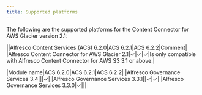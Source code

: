 ```yaml
---
title: Supported platforms
---
```


The following are the supported platforms for the Content Connector for AWS Glacier version 2.1:

||Alfresco Content Services (ACS) 6.2.0|ACS 6.2.1|ACS 6.2.2|Comment|
|Alfresco Content Connector for AWS Glacier 2.1|✓|✓|✓|Is only compatible with Alfresco Content Connector for AWS S3 3.1 or above.|

|Module name|ACS 6.2.0|ACS 6.2.1|ACS 6.2.2|
|Alfresco Governance Services 3.4|||✓|
|Alfresco Governance Services 3.3.1||✓|✓|
|Alfresco Governance Services 3.3.0|✓||| 

